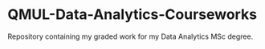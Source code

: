 # QMUL-Data-Analytics-Courseworks
 Repository containing my graded work for my Data Analytics MSc degree.
